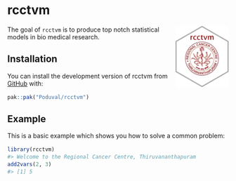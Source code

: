 
# rcctvm

<img src="man/figures/hexsticker.png" align="right" height="140" />

The goal of `rcctvm` is to produce top notch statistical models in bio
medical research.

## Installation

You can install the development version of rcctvm from
[GitHub](https://github.com/) with:

``` r
pak::pak("Poduval/rcctvm")
```

## Example

This is a basic example which shows you how to solve a common problem:

``` r
library(rcctvm)
#> Welcome to the Regional Cancer Centre, Thiruvananthapuram
add2vars(2, 3)
#> [1] 5
```
